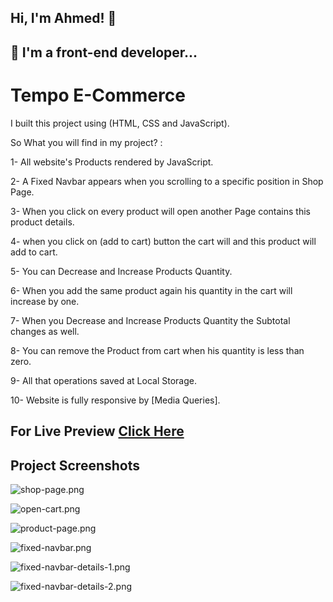 ## Hi, I'm Ahmed! 👋


## 🚀 I'm a front-end developer...


#  Tempo E-Commerce
I built this project using (HTML, CSS and JavaScript).

So What you will find in my project? :

1- All website's Products rendered by JavaScript.

2- A Fixed Navbar appears when you scrolling to a specific position in Shop Page.

3- When you click on every product will open another Page contains this product details.

4- when you click on (add to cart) button the cart will and this product will add to cart.

5- You can Decrease and Increase Products Quantity.

6- When you add the same product again his quantity in the cart will increase by one.

7- When you Decrease and Increase Products Quantity the Subtotal changes as well.

8- You can remove the Product from cart when his quantity is less than zero.

9- All that operations saved at Local Storage.

10- Website is fully responsive by [Media Queries].

## For Live Preview [Click Here](https://ahmed-abouelfetouh.github.io/tempo-e-commerce/)
## Project Screenshots
![shop-page.png](https://i.postimg.cc/KvSBFqyL/shop-page.png)

![open-cart.png](https://i.postimg.cc/hPBzNX91/open-cart.png)

![product-page.png](https://i.postimg.cc/bNgJM3Yq/product-page.png)

![fixed-navbar.png](https://i.postimg.cc/yd06TTr4/fixed-navbar.png)

![fixed-navbar-details-1.png](https://i.postimg.cc/P5Nt7HFM/fixed-navbar-details-1.png)

![fixed-navbar-details-2.png](https://i.postimg.cc/4yJGQR9V/fixed-navbar-details-2.png)
